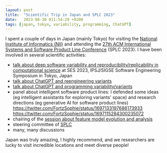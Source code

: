 ```yaml
---
layout: post
title:  "Scientific Trip in Japan and SPLC 2023"
date:   2023-08-30 011:54:29 +0200
tags: [japan, tokyo, variability, programming, ChatGPT]
---
```


I spent a couple of days in Japan (mainly Tokyo) for visiting the [National Institute of Informatics (NII)](https://www.nii.ac.jp/en/) and attending the [27th ACM International Systems and Software Product Line Conference](https://2023.splc.net/) (SPLC 2023). 
I have been involved in several scientific activities:
 * [talk about deep software variability and reproducibility/replicability in computational science](/DeepVariabilityReplicability/) at SES 2023, IPSJ/SIGSE Software Engineering Symposium in Tokyo, Japan
 * [talk about ChatGPT and reengineering variants](/VariantsAndLLM/)
 * [talk about ChatGPT and programming variability/variants](/ChatGPTVariability/) 
 * panel about intelligent software product lines: I defended some ideas (eg intelligent assistants for exploring variants' space) and research directions (eg generative AI for software product lines) https://twitter.com/FortzSophie/status/1697133197686173933 https://twitter.com/FortzSophie/status/1697115284300235072 
 * chairing of the [session about feature model evolution and analysis](https://2023.splc.net/program/main-conference-program/)
 * steering committee of [SPLC](https://splc.net)
 * many, many discussions

Japan was truly amazing, I highly recommend, and we researchers are lucky to visit incredible locations and meet diverse people!